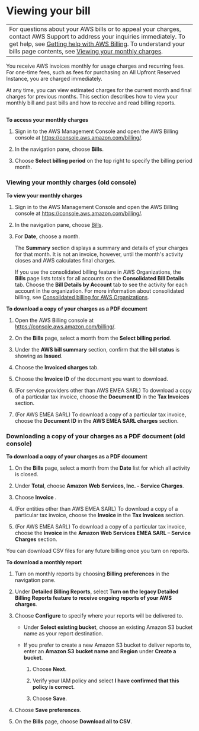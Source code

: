 # Viewing your bill<a name="getting-viewing-bill"></a>


|  | 
| --- |
| For questions about your AWS bills or to appeal your charges, contact AWS Support to address your inquiries immediately\. To get help, see [Getting help with AWS Billing](billing-get-answers.md)\. To understand your bills page contents, see [Viewing your monthly charges](invoice.md)\. | 

You receive AWS invoices monthly for usage charges and recurring fees\. For one\-time fees, such as fees for purchasing an All Upfront Reserved Instance, you are charged immediately\.

At any time, you can view estimated charges for the current month and final charges for previous months\. This section describes how to view your monthly bill and past bills and how to receive and read billing reports\.

## <a name="bill-process"></a>

**To access your monthly charges**

1. Sign in to the AWS Management Console and open the AWS Billing console at [https://console\.aws\.amazon\.com/billing/](https://console.aws.amazon.com/billing/)\.

1. In the navigation pane, choose **Bills**\.

1. Choose **Select billing period** on the top right to specify the billing period month\.

### Viewing your monthly charges \(old console\)<a name="collapsible-oldconsole-view"></a>

**To view your monthly charges**

1. Sign in to the AWS Management Console and open the AWS Billing console at [https://console\.aws\.amazon\.com/billing/](https://console.aws.amazon.com/billing/)\.

1. In the navigation pane, choose [Bills](https://console.aws.amazon.com/billing/home#/bill)\.

1. For **Date**, choose a month\.

   The **Summary** section displays a summary and details of your charges for that month\. It is not an invoice, however, until the month's activity closes and AWS calculates final charges\. 

   If you use the consolidated billing feature in AWS Organizations, the **Bills** page lists totals for all accounts on the **Consolidated Bill Details** tab\. Choose the **Bill Details by Account** tab to see the activity for each account in the organization\. For more information about consolidated billing, see [Consolidated billing for AWS Organizations](consolidated-billing.md)\.

**To download a copy of your charges as a PDF document**

1. Open the AWS Billing console at [https://console\.aws\.amazon\.com/billing/](https://console.aws.amazon.com/billing/home?#/)\.

1. On the **Bills** page, select a month from the **Select billing period**\.

1. Under the **AWS bill summary** section, confirm that the **bill status** is showing as **Issued**\.

1. Choose the **Invoiced charges** tab\.

1. Choose the **Invoice ID** of the document you want to download\.

1. \(For service providers other than AWS EMEA SARL\) To download a copy of a particular tax invoice, choose the **Document ID** in the **Tax Invoices** section\.

1. \(For AWS EMEA SARL\) To download a copy of a particular tax invoice, choose the **Document ID** in the **AWS EMEA SARL charges** section\.

### Downloading a copy of your charges as a PDF document \(old console\)<a name="collapsible-oldconsole-PDF"></a>

**To download a copy of your charges as a PDF document**

1. On the **Bills** page, select a month from the **Date** list for which all activity is closed\.

1. Under **Total**, choose **Amazon Web Services, Inc\. \- Service Charges**\.

1. Choose **Invoice <invoiceID>**\.

1. \(For entities other than AWS EMEA SARL\) To download a copy of a particular tax invoice, choose the **Invoice <invoiceID>** in the **Tax Invoices** section\.

1. \(For AWS EMEA SARL\) To download a copy of a particular tax invoice, choose the **Invoice <invoiceID>** in the **Amazon Web Services EMEA SARL – Service Charges** section\.

You can download CSV files for any future billing once you turn on reports\.

**To download a monthly report**

1. Turn on monthly reports by choosing **Billing preferences** in the navigation pane\.

1. Under **Detailed Billing Reports**, select **Turn on the legacy Detailed Billing Reports feature to receive ongoing reports of your AWS charges**\.

1. Choose **Configure** to specify where your reports will be delivered to\.
   + Under **Select existing bucket**, choose an existing Amazon S3 bucket name as your report destination\.
   + If you prefer to create a new Amazon S3 bucket to deliver reports to, enter an **Amazon S3 bucket name** and **Region** under **Create a bucket**\.

     1. Choose **Next**\.

     1. Verify your IAM policy and select **I have confirmed that this policy is correct**\.

     1. Choose **Save**\.

1. Choose **Save preferences**\.

1. On the **Bills** page, choose **Download all to CSV**\.